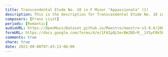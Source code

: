 ```yaml
---
title: Transcendental Etude No. 10 in F Minor "Appassionata" (1)
description: This is the description for Transcendental Etude No. 10 in F Minor "Appassionata" by Franz Liszt
composers: [Franz Liszt]
periods: [Romantic]
audioURL: https://OpenMusicDataset.github.io/Maestro/maestro-v3.0.0/2008/MIDI-Unprocessed_04_R3_2008_01-07_ORIG_MID--AUDIO_04_R3_2008_wav--6.midi
formURL: https://docs.google.com/forms/d/e/1FAIpQLSerBm2N5rR__1V5yF8k5PdyE3d-C_miFl78Bnq5bc-MnSDRiQ/viewform
comments: true
share: true
date: 2021-08-08T07:43:13-06:00
---
```

